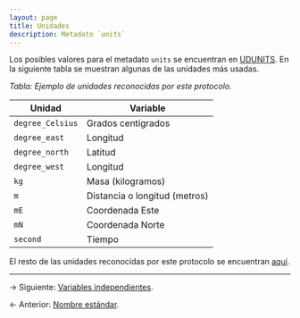 ```yaml
---
layout: page
title: Unidades
description: Metadato `units`
---
```


Los posibles valores para el metadato `units` se encuentran en [UDUNITS](https://www.unidata.ucar.edu/software/udunits/udunits-1.12.10/udunits.txt). En la siguiente tabla se muestran algunas de las unidades más usadas.

_Tabla: Ejemplo de unidades reconocidas por este protocolo._

Unidad           | Variable
-----------------|---------------------
`degree_Celsius` | Grados centígrados
`degree_east`    | Longitud
`degree_north`   | Latitud
`degree_west`    | Longitud
`kg`             | Masa (kilogramos)
`m`              | Distancia o longitud (metros)
`mE`             | Coordenada Este
`mN`             | Coordenada Norte
`second`         | Tiempo

El resto de las unidades reconocidas por este protocolo se encuentran [aquí](https://www.unidata.ucar.edu/software/udunits/udunits-1.12.10/udunits.txt).

---

&rarr; Siguiente: [Variables independientes](axis.html).

&larr; Anterior: [Nombre estándar](standard_name.html).